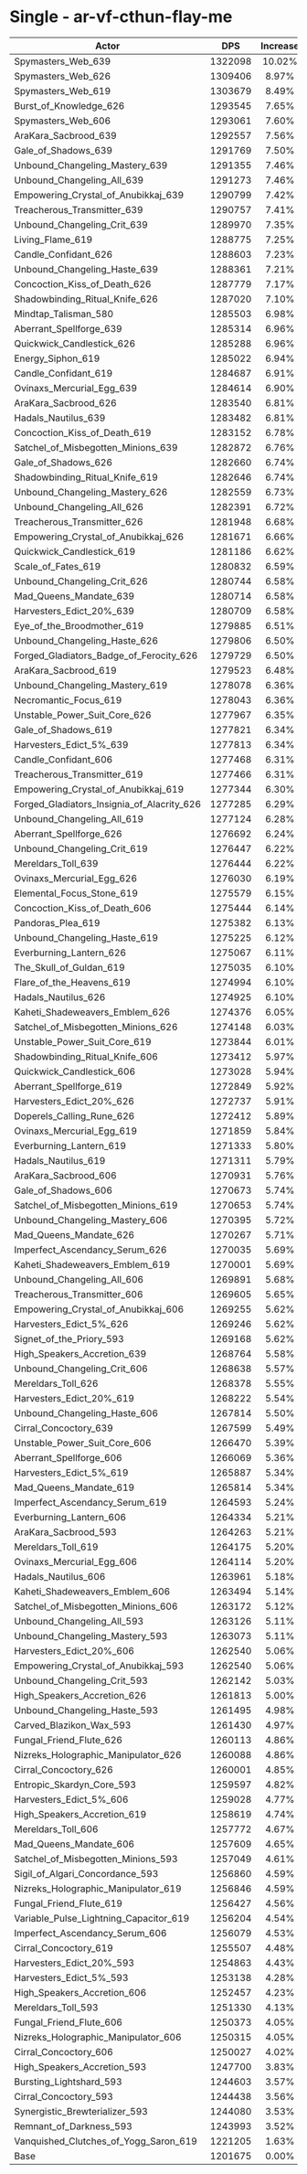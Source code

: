 # Single - ar-vf-cthun-flay-me
| Actor | DPS | Increase |
|---|:---:|:---:|
|Spymasters_Web_639|1322098|10.02%|
|Spymasters_Web_626|1309406|8.97%|
|Spymasters_Web_619|1303679|8.49%|
|Burst_of_Knowledge_626|1293545|7.65%|
|Spymasters_Web_606|1293061|7.60%|
|AraKara_Sacbrood_639|1292557|7.56%|
|Gale_of_Shadows_639|1291769|7.50%|
|Unbound_Changeling_Mastery_639|1291355|7.46%|
|Unbound_Changeling_All_639|1291273|7.46%|
|Empowering_Crystal_of_Anubikkaj_639|1290799|7.42%|
|Treacherous_Transmitter_639|1290757|7.41%|
|Unbound_Changeling_Crit_639|1289970|7.35%|
|Living_Flame_619|1288775|7.25%|
|Candle_Confidant_626|1288603|7.23%|
|Unbound_Changeling_Haste_639|1288361|7.21%|
|Concoction_Kiss_of_Death_626|1287779|7.17%|
|Shadowbinding_Ritual_Knife_626|1287020|7.10%|
|Mindtap_Talisman_580|1285503|6.98%|
|Aberrant_Spellforge_639|1285314|6.96%|
|Quickwick_Candlestick_626|1285288|6.96%|
|Energy_Siphon_619|1285022|6.94%|
|Candle_Confidant_619|1284687|6.91%|
|Ovinaxs_Mercurial_Egg_639|1284614|6.90%|
|AraKara_Sacbrood_626|1283540|6.81%|
|Hadals_Nautilus_639|1283482|6.81%|
|Concoction_Kiss_of_Death_619|1283152|6.78%|
|Satchel_of_Misbegotten_Minions_639|1282872|6.76%|
|Gale_of_Shadows_626|1282660|6.74%|
|Shadowbinding_Ritual_Knife_619|1282646|6.74%|
|Unbound_Changeling_Mastery_626|1282559|6.73%|
|Unbound_Changeling_All_626|1282391|6.72%|
|Treacherous_Transmitter_626|1281948|6.68%|
|Empowering_Crystal_of_Anubikkaj_626|1281671|6.66%|
|Quickwick_Candlestick_619|1281186|6.62%|
|Scale_of_Fates_619|1280832|6.59%|
|Unbound_Changeling_Crit_626|1280744|6.58%|
|Mad_Queens_Mandate_639|1280714|6.58%|
|Harvesters_Edict_20%_639|1280709|6.58%|
|Eye_of_the_Broodmother_619|1279885|6.51%|
|Unbound_Changeling_Haste_626|1279806|6.50%|
|Forged_Gladiators_Badge_of_Ferocity_626|1279729|6.50%|
|AraKara_Sacbrood_619|1279523|6.48%|
|Unbound_Changeling_Mastery_619|1278078|6.36%|
|Necromantic_Focus_619|1278043|6.36%|
|Unstable_Power_Suit_Core_626|1277967|6.35%|
|Gale_of_Shadows_619|1277821|6.34%|
|Harvesters_Edict_5%_639|1277813|6.34%|
|Candle_Confidant_606|1277468|6.31%|
|Treacherous_Transmitter_619|1277466|6.31%|
|Empowering_Crystal_of_Anubikkaj_619|1277344|6.30%|
|Forged_Gladiators_Insignia_of_Alacrity_626|1277285|6.29%|
|Unbound_Changeling_All_619|1277124|6.28%|
|Aberrant_Spellforge_626|1276692|6.24%|
|Unbound_Changeling_Crit_619|1276447|6.22%|
|Mereldars_Toll_639|1276444|6.22%|
|Ovinaxs_Mercurial_Egg_626|1276030|6.19%|
|Elemental_Focus_Stone_619|1275579|6.15%|
|Concoction_Kiss_of_Death_606|1275444|6.14%|
|Pandoras_Plea_619|1275382|6.13%|
|Unbound_Changeling_Haste_619|1275225|6.12%|
|Everburning_Lantern_626|1275067|6.11%|
|The_Skull_of_Guldan_619|1275035|6.10%|
|Flare_of_the_Heavens_619|1274994|6.10%|
|Hadals_Nautilus_626|1274925|6.10%|
|Kaheti_Shadeweavers_Emblem_626|1274376|6.05%|
|Satchel_of_Misbegotten_Minions_626|1274148|6.03%|
|Unstable_Power_Suit_Core_619|1273844|6.01%|
|Shadowbinding_Ritual_Knife_606|1273412|5.97%|
|Quickwick_Candlestick_606|1273028|5.94%|
|Aberrant_Spellforge_619|1272849|5.92%|
|Harvesters_Edict_20%_626|1272737|5.91%|
|Doperels_Calling_Rune_626|1272412|5.89%|
|Ovinaxs_Mercurial_Egg_619|1271859|5.84%|
|Everburning_Lantern_619|1271333|5.80%|
|Hadals_Nautilus_619|1271311|5.79%|
|AraKara_Sacbrood_606|1270931|5.76%|
|Gale_of_Shadows_606|1270673|5.74%|
|Satchel_of_Misbegotten_Minions_619|1270653|5.74%|
|Unbound_Changeling_Mastery_606|1270395|5.72%|
|Mad_Queens_Mandate_626|1270267|5.71%|
|Imperfect_Ascendancy_Serum_626|1270035|5.69%|
|Kaheti_Shadeweavers_Emblem_619|1270001|5.69%|
|Unbound_Changeling_All_606|1269891|5.68%|
|Treacherous_Transmitter_606|1269605|5.65%|
|Empowering_Crystal_of_Anubikkaj_606|1269255|5.62%|
|Harvesters_Edict_5%_626|1269246|5.62%|
|Signet_of_the_Priory_593|1269168|5.62%|
|High_Speakers_Accretion_639|1268764|5.58%|
|Unbound_Changeling_Crit_606|1268638|5.57%|
|Mereldars_Toll_626|1268378|5.55%|
|Harvesters_Edict_20%_619|1268222|5.54%|
|Unbound_Changeling_Haste_606|1267814|5.50%|
|Cirral_Concoctory_639|1267599|5.49%|
|Unstable_Power_Suit_Core_606|1266470|5.39%|
|Aberrant_Spellforge_606|1266069|5.36%|
|Harvesters_Edict_5%_619|1265887|5.34%|
|Mad_Queens_Mandate_619|1265814|5.34%|
|Imperfect_Ascendancy_Serum_619|1264593|5.24%|
|Everburning_Lantern_606|1264334|5.21%|
|AraKara_Sacbrood_593|1264263|5.21%|
|Mereldars_Toll_619|1264175|5.20%|
|Ovinaxs_Mercurial_Egg_606|1264114|5.20%|
|Hadals_Nautilus_606|1263961|5.18%|
|Kaheti_Shadeweavers_Emblem_606|1263494|5.14%|
|Satchel_of_Misbegotten_Minions_606|1263172|5.12%|
|Unbound_Changeling_All_593|1263126|5.11%|
|Unbound_Changeling_Mastery_593|1263073|5.11%|
|Harvesters_Edict_20%_606|1262540|5.06%|
|Empowering_Crystal_of_Anubikkaj_593|1262540|5.06%|
|Unbound_Changeling_Crit_593|1262142|5.03%|
|High_Speakers_Accretion_626|1261813|5.00%|
|Unbound_Changeling_Haste_593|1261495|4.98%|
|Carved_Blazikon_Wax_593|1261430|4.97%|
|Fungal_Friend_Flute_626|1260113|4.86%|
|Nizreks_Holographic_Manipulator_626|1260088|4.86%|
|Cirral_Concoctory_626|1260001|4.85%|
|Entropic_Skardyn_Core_593|1259597|4.82%|
|Harvesters_Edict_5%_606|1259028|4.77%|
|High_Speakers_Accretion_619|1258619|4.74%|
|Mereldars_Toll_606|1257772|4.67%|
|Mad_Queens_Mandate_606|1257609|4.65%|
|Satchel_of_Misbegotten_Minions_593|1257049|4.61%|
|Sigil_of_Algari_Concordance_593|1256860|4.59%|
|Nizreks_Holographic_Manipulator_619|1256846|4.59%|
|Fungal_Friend_Flute_619|1256427|4.56%|
|Variable_Pulse_Lightning_Capacitor_619|1256204|4.54%|
|Imperfect_Ascendancy_Serum_606|1256079|4.53%|
|Cirral_Concoctory_619|1255507|4.48%|
|Harvesters_Edict_20%_593|1254863|4.43%|
|Harvesters_Edict_5%_593|1253138|4.28%|
|High_Speakers_Accretion_606|1252457|4.23%|
|Mereldars_Toll_593|1251330|4.13%|
|Fungal_Friend_Flute_606|1250373|4.05%|
|Nizreks_Holographic_Manipulator_606|1250315|4.05%|
|Cirral_Concoctory_606|1250027|4.02%|
|High_Speakers_Accretion_593|1247700|3.83%|
|Bursting_Lightshard_593|1244603|3.57%|
|Cirral_Concoctory_593|1244438|3.56%|
|Synergistic_Brewterializer_593|1244080|3.53%|
|Remnant_of_Darkness_593|1243993|3.52%|
|Vanquished_Clutches_of_Yogg_Saron_619|1221205|1.63%|
|Base|1201675|0.00%|
